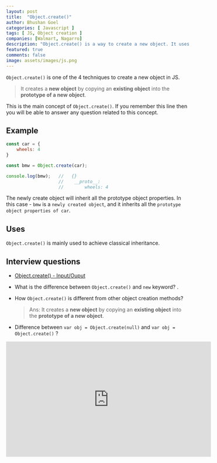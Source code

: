 ```yaml
---
layout: post
title:  "Object.create()"
author: Bhushan Goel
categories: [ Javascript ]
tags: [ JS, Object creation ]
companies: [Walmart, Nagarro]
description: "Object.create() is a way to create a new object. It uses an existing object as the prototype of the newly created object."
featured: true
comments: false
image: assets/images/js.png
---
```


`Object.create()` is one of the 4 techniques to create a new object in JS.

> It creates a **new object** by copying an **existing object** into the **prototype of a new object**.

This is the main concept of `Object.create()`. If you remember this line then you will be able to answer any question related to this concept.


## Example

```javascript
const car = {
    wheels: 4
}

const bmw = Object.create(car);

console.log(bmw);   //   {}
                    //    __proto__:
                    //        wheels: 4
```

The newly create object will inherit all the prototype object properties. In this case - `bmw` is a `newly created object`, and it inherits all the `prototype object properties of car`.

## Uses
`Object.create()` is mainly used to achieve classical inheritance.

## Interview questions
* [Object.create() - Input/Ouput](/io-5)
* What is the difference between `Object.create()` and `new` keyword?
  .
* How `Object.create()` is different from other object creation methods?
  > Ans:  It creates a **new object** by copying an **existing object** into the **prototype of a new object**.

* Difference between `var obj = Object.create(null)` and `var obj = Object.create()` ?


<iframe width="560" height="315" src="https://www.youtube.com/embed/l8H8A2HlnsQ" title="YouTube video player" frameborder="0" allow="accelerometer; autoplay; clipboard-write; encrypted-media; gyroscope; picture-in-picture" allowfullscreen></iframe>